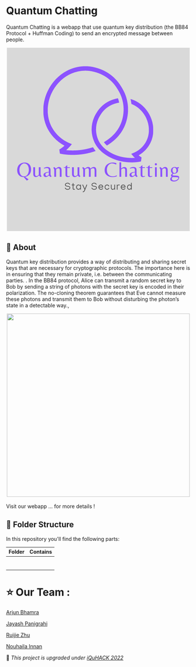 # Quantum Chatting
Quantum Chatting is a webapp that use quantum key distribution (the BB84 Protocol + Huffman Coding) to send an encrypted message between people.
<p align="center">
  <img width="500" height="500" src="https://github.com/Innanov/2022_qutech_challenge/blob/main/Quantum%20Chatting/Quantum%20Chatting.png?raw=true">
</p>

## :pushpin: About
Quantum key distribution provides a way of distributing and sharing secret keys that are necessary for cryptographic protocols. The importance here is in ensuring that they remain private, i.e. between the communicating parties. . 
In the BB84 protocol, Alice can transmit a random secret key to Bob by sending a string of photons with the secret key is encoded in their polarization. The no-cloning theorem guarantees that Eve cannot measure these photons and transmit them to Bob without disturbing the photon’s state in a detectable way., 

<p align="center">
  <img width="500" height="500" src="https://user-images.githubusercontent.com/64653897/151697661-49b42d9e-5c85-41d6-8f16-57e19c6daf48.png">
</p>

Visit our webapp ... for more details !


## :pushpin: Folder Structure
In this repository you'll find the following parts: 

| Folder        | Contains      | 
| ------------- |-------------|
|        |  |
|      |      |
|  |        |
|   |       |
|   |        |
|  |       |
|  |        |



# :star: Our Team :  


<a href="https://github.com/">Arjun Bhamra</a>

<a href="https://github.com/">Jayash Panigrahi</a>

<a href="https://github.com/">Ruijie Zhu</a>

<a href="https://github.com/Innanov">Nouhaila Innan</a>



 

:pushpin: _This project is upgraded under <a href="https://www.iquise.mit.edu/iQuHACK/2022-01-28">iQuHACK 2022</a>_ 
